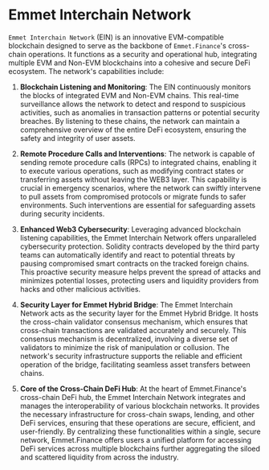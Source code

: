 # Emmet Interchain Network

`Emmet Interchain Network` (EIN) is an innovative EVM-compatible blockchain designed to serve as the backbone of `Emmet.Finance`'s cross-chain operations. It functions as a security and operational hub, integrating multiple EVM and Non-EVM blockchains into a cohesive and secure DeFi ecosystem. The network's capabilities include:

1. **Blockchain Listening and Monitoring**: The EIN continuously monitors the blocks of integrated EVM and Non-EVM chains. This real-time surveillance allows the network to detect and respond to suspicious activities, such as anomalies in transaction patterns or potential security breaches. By listening to these chains, the network can maintain a comprehensive overview of the entire DeFi ecosystem, ensuring the safety and integrity of user assets.

2. **Remote Procedure Calls and Interventions**: The network is capable of sending remote procedure calls (RPCs) to integrated chains, enabling it to execute various operations, such as modifying contract states or transferring assets without leaving the WEB3 layer. This capability is crucial in emergency scenarios, where the network can swiftly intervene to pull assets from compromised protocols or migrate funds to safer environments. Such interventions are essential for safeguarding assets during security incidents.

3. **Enhanced Web3 Cybersecurity**: Leveraging advanced blockchain listening capabilities, the Emmet Interchain Network offers unparalleled cybersecurity protection. Solidity contracts developed by the third party teams can automatically identify and react to potential threats by pausing compromised smart contracts on the tracked foreign chains. This proactive security measure helps prevent the spread of attacks and minimizes potential losses, protecting users and liquidity providers from hacks and other malicious activities.

4. **Security Layer for Emmet Hybrid Bridge**: The Emmet Interchain Network acts as the security layer for the Emmet Hybrid Bridge. It hosts the cross-chain validator consensus mechanism, which ensures that cross-chain transactions are validated accurately and securely. This consensus mechanism is decentralized, involving a diverse set of validators to minimize the risk of manipulation or collusion. The network's security infrastructure supports the reliable and efficient operation of the bridge, facilitating seamless asset transfers between chains.

5. **Core of the Cross-Chain DeFi Hub**: At the heart of Emmet.Finance's cross-chain DeFi hub, the Emmet Interchain Network integrates and manages the interoperability of various blockchain networks. It provides the necessary infrastructure for cross-chain swaps, lending, and other DeFi services, ensuring that these operations are secure, efficient, and user-friendly. By centralizing these functionalities within a single, secure network, Emmet.Finance offers users a unified platform for accessing DeFi services across multiple blockchains further aggregating the siloed and scattered liquidity from across the industry.
